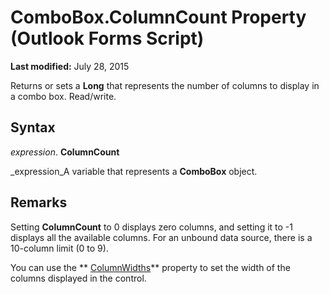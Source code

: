 
# ComboBox.ColumnCount Property (Outlook Forms Script)

 **Last modified:** July 28, 2015

Returns or sets a  **Long** that represents the number of columns to display in a combo box. Read/write.

## Syntax

 _expression_. **ColumnCount**

 _expression_A variable that represents a  **ComboBox** object.


## Remarks

Setting  **ColumnCount** to 0 displays zero columns, and setting it to -1 displays all the available columns. For an unbound data source, there is a 10-column limit (0 to 9).

You can use the  ** [ColumnWidths](434b2e52-fe2c-78ff-2fc6-1c0b9b858ebc.md)** property to set the width of the columns displayed in the control.


